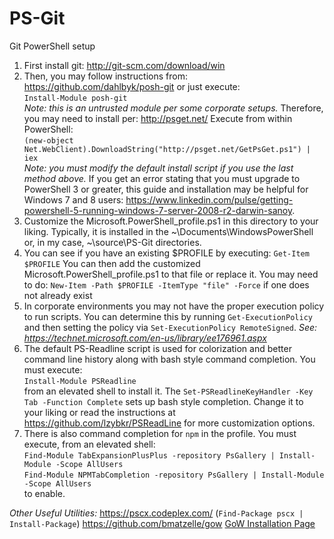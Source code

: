 PS-Git
======

Git PowerShell setup

1. First install git: http://git-scm.com/download/win
2. Then, you may follow instructions from: https://github.com/dahlbyk/posh-git  or just execute:  
```Install-Module posh-git```  
_Note: this is an untrusted module per some corporate setups._ Therefore, you may need to install per: http://psget.net/  Execute from within PowerShell:  
```(new-object Net.WebClient).DownloadString("http://psget.net/GetPsGet.ps1") | iex```  
_Note: you must modify the default install script if you use the last method above._
  If you get an error stating that you must upgrade to PowerShell 3 or greater, this guide and installation may be helpful for Windows 7 and 8 users: https://www.linkedin.com/pulse/getting-powershell-5-running-windows-7-server-2008-r2-darwin-sanoy.
3. Customize the Microsoft.PowerShell_profile.ps1 in this directory to your liking. Typically, it is installed in the ~\\Documents\\WindowsPowerShell or, in my case, ~\\source\\PS-Git directories.
4. You can see if you have an existing $PROFILE by executing:
```Get-Item $PROFILE```
You can then add the customized Microsoft.PowerShell_profile.ps1 to that file or replace it. You may need to do:
```New-Item -Path $PROFILE -ItemType "file" -Force``` 
if one does not already exist
5. In corporate environments you may not have the proper execution policy to run scripts. You can determine this by running `Get-ExecutionPolicy` and then setting the policy via `Set-ExecutionPolicy RemoteSigned`. _See: https://technet.microsoft.com/en-us/library/ee176961.aspx_
6. The default PS-Readline script is used for colorization and better command line history along with bash style command completion. You must execute:   
```Install-Module PSReadline```  
  from an elevated shell to install it. The `Set-PSReadlineKeyHandler -Key Tab -Function Complete` sets up bash style completion. Change it to your liking or read the instructions at https://github.com/lzybkr/PSReadLine for more customization options.
7. There is also command completion for `npm` in the profile. You must execute, from an elevated shell:  
```Find-Module TabExpansionPlusPlus -repository PsGallery | Install-Module -Scope AllUsers```  
```Find-Module NPMTabCompletion -repository PsGallery | Install-Module -Scope AllUsers```  
  to enable.

  _Other Useful Utilities:_
    https://pscx.codeplex.com/ (```Find-Package pscx | Install-Package```)
    https://github.com/bmatzelle/gow  [GoW Installation Page](https://github.com/bmatzelle/gow/downloads "Download")


